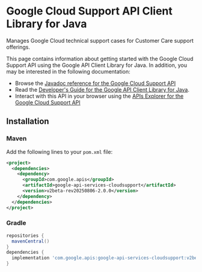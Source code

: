 # Google Cloud Support API Client Library for Java

Manages Google Cloud technical support cases for Customer Care support offerings. 

This page contains information about getting started with the Google Cloud Support API
using the Google API Client Library for Java. In addition, you may be interested
in the following documentation:

* Browse the [Javadoc reference for the Google Cloud Support API][javadoc]
* Read the [Developer's Guide for the Google API Client Library for Java][google-api-client].
* Interact with this API in your browser using the [APIs Explorer for the Google Cloud Support API][api-explorer]

## Installation

### Maven

Add the following lines to your `pom.xml` file:

```xml
<project>
  <dependencies>
    <dependency>
      <groupId>com.google.apis</groupId>
      <artifactId>google-api-services-cloudsupport</artifactId>
      <version>v2beta-rev20250806-2.0.0</version>
    </dependency>
  </dependencies>
</project>
```

### Gradle

```gradle
repositories {
  mavenCentral()
}
dependencies {
  implementation 'com.google.apis:google-api-services-cloudsupport:v2beta-rev20250806-2.0.0'
}
```

[javadoc]: https://googleapis.dev/java/google-api-services-cloudsupport/latest/index.html
[google-api-client]: https://github.com/googleapis/google-api-java-client/
[api-explorer]: https://developers.google.com/apis-explorer/#p/cloudsupport/v1/
